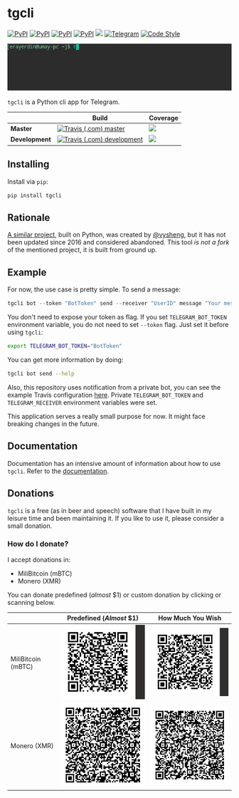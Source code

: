 # tgcli

[![PyPI](https://img.shields.io/pypi/v/tgcli.svg?style=flat-square&logo=python&logoColor=white)][pypi_url]
[![PyPI](https://img.shields.io/pypi/dm/tgcli.svg?style=flat-square&logo=python&logoColor=white)][pypi_url]
[![PyPI](https://img.shields.io/pypi/pyversions/tgcli.svg?style=flat-square&logo=python&logoColor=white)][pypi_url]
[![PyPI](https://img.shields.io/pypi/l/tgcli.svg?style=flat-square)][pypi_url]
[![](https://img.shields.io/badge/docs-coogger-1c472b)](https://www.coogger.com/tgcli/@erayerdin/)
[![Telegram](https://img.shields.io/badge/telegram-%40erayerdin-%2332afed.svg?style=flat-square&logo=telegram&logoColor=white)](https://t.me/erayerdin)
[![Code Style](https://img.shields.io/badge/style-black-000000.svg?style=flat-square)](https://github.com/ambv/black)

![](resources/recording.gif)

`tgcli` is a Python cli app for Telegram.

[pypi_url]: https://pypi.org/project/tgcli/

|              | Build | Coverage |
|--------------|-------|----------|
| **Master**   | [![Travis (.com) master](https://img.shields.io/travis/com/erayerdin/tgcli/master.svg?style=flat-square&logo=travis&logoColor=white)][travis_url] | [![](https://img.shields.io/coveralls/github/erayerdin/tgcli/master.svg?logo=star&logoColor=white&style=flat-square)][coveralls_url] |
| **Development** | [![Travis (.com) development](https://img.shields.io/travis/com/erayerdin/tgcli/development.svg?style=flat-square&logo=travis&logoColor=white)][travis_url] | [![](https://img.shields.io/coveralls/github/erayerdin/tgcli/development.svg?logo=star&logoColor=white&style=flat-square)][coveralls_url] |

[travis_url]: https://travis-ci.com/erayerdin/tgcli
[coveralls_url]: https://coveralls.io/github/erayerdin/tgcli

## Installing

Install via `pip`:

```bash
pip install tgcli
```

## Rationale

[A similar project](https://github.com/vysheng/tg), built on Python, was created by [@vysheng](https://github.com/vysheng), but it has not been updated since 2016 and considered abandoned. This tool *is not a fork* of the mentioned project, it is built from ground up.

## Example

For now, the use case is pretty simple. To send a message:

```python
tgcli bot --token "BotToken" send --receiver "UserID" message "Your message"
```

You don't need to expose your token as flag. If you set
`TELEGRAM_BOT_TOKEN` environment variable, you do not need to set
`--token` flag. Just set it before using `tgcli`:

```bash
export TELEGRAM_BOT_TOKEN="BotToken"
```

You can get more information by doing:

```bash
tgcli bot send --help
```

Also, this repository uses notification from a private bot, you can see the
example Travis configuration [here](.travis.yml). Private `TELEGRAM_BOT_TOKEN`
and `TELEGRAM_RECEIVER` environment variables were set.

This application serves a really small purpose for now. It might face
breaking changes in the future.

## Documentation

Documentation has an intensive amount of  information about how to
use `tgcli`. Refer to the
[documentation](https://tgcli.readthedocs.io/en/latest/).

## Donations

`tgcli` is a free (as in beer and speech) software that I have 
built in my leisure time and been maintaining it. If you like to
use it, please consider a small donation.

### How do I donate?

I accept donations in:

 - MiliBitcoin (mBTC)
 - Monero (XMR)

You can donate predefined (*almost* $1) or custom donation by 
clicking or scanning below.

| | Predefined (*Almost* $1) | How Much You Wish |
|-|--------------------------|-------------------|
| MiliBitcoin (mBTC) | [![mBTC predefined][mbtc_d1_qr]][mbtc_d1] | [![mBTC custom][mbtc_custom_qr]][mbtc_custom] |
| Monero (XMR)       | [![XMR predefined][xmr_d1_qr]][xmr_d1] | [![XMR custom][xmr_custom_qr]][xmr_custom]

[mbtc_d1]: bitcoin:bc1qpjqftgzvr2cstrn7lkfl7q84h0uq6k806cv9md?amount=0.00009732&message=For%20%22tgcli%22%20as%20my%20gratitude.&time=1568582579
[mbtc_d1_qr]: docs/img/mbtc_d1_qr.png

[mbtc_custom]: bitcoin:bc1qcywffxwa0rxsszgm07cyvsksxm3jxqj8z80ezh?message=For%20%22tgcli%22%20as%20my%20gratitude.&time=1568746229
[mbtc_custom_qr]: docs/img/mbtc_custom_qr.png

[xmr_d1]: monero://44Fs67hkoVxA9xrcLHTS4zfcYehBtzxo8LLcNWWaJ1HHT6SA6FN6aqai4QKfY7gU6TL65Pp46ov1aBy4E6jpV7ohRyfFbBr?tx_amount=0.015&tx_message=For%20%22tgcli%22%20as%20my%20gratitude.
[xmr_d1_qr]: docs/img/xmr_d1_qr.png

[xmr_custom]: monero://44Fs67hkoVxA9xrcLHTS4zfcYehBtzxo8LLcNWWaJ1HHT6SA6FN6aqai4QKfY7gU6TL65Pp46ov1aBy4E6jpV7ohRyfFbBr?tx_message=For%20%22tgcli%22%20as%20my%20gratitude.
[xmr_custom_qr]: docs/img/xmr_custom_qr.png